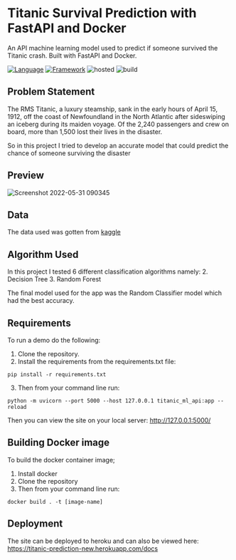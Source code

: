 # Titanic Survival Prediction with FastAPI and Docker
An API machine learning model used to predict if someone survived the Titanic crash. Built with FastAPI and Docker.

[![Language](https://img.shields.io/badge/language-python-blue.svg?style=flat)](https://www.python.org)
[![Framework](https://img.shields.io/badge/framework-FastAPI-brightgreen.svg?style=flat)](http://www.fastapi.org/news.html)
![hosted](https://img.shields.io/badge/Heroku-430098?style=flat&logo=heroku&logoColor=white)
![build](https://img.shields.io/badge/build-passing-brightgreen.svg?style=flat)

## Problem Statement
The RMS Titanic, a luxury steamship, sank in the early hours of April 15, 1912, off the coast of Newfoundland in the North Atlantic after sideswiping an iceberg during its maiden voyage. Of the 2,240 passengers and crew on board, more than 1,500 lost their lives in the disaster.

So in this project I tried to develop an accurate model that could predict the chance of someone surviving the disaster

## Preview
![Screenshot 2022-05-31 090345](https://user-images.githubusercontent.com/101701760/171123842-ff6cd965-c849-44dd-8ca7-22bac6a007fa.png)


## Data
The data used was gotten from [kaggle](https://www.kaggle.com/datasets/heptapod/titanic)

## Algorithm Used
In this project I tested 6 different classification algorithms namely:
2. Decision Tree
3. Random Forest

The final model used for the app was the Random Classifier model which had the best accuracy.


## Requirements
To run a demo do the following:
1. Clone the repository.
2. Install the requirements from the requirements.txt file:
```
pip install -r requirements.txt
```
3. Then from your command line run:
```
python -m uvicorn --port 5000 --host 127.0.0.1 titanic_ml_api:app --reload 
```
Then you can view the site on your local server: http://127.0.0.1:5000/ 

## Building Docker image
To build the docker container image;
1. Install docker
1. Clone the repository
2. Then from your command line run:
```
docker build . -t [image-name]

```

## Deployment
The site can be deployed to heroku and can also be viewed here: https://titanic-prediction-new.herokuapp.com/docs
